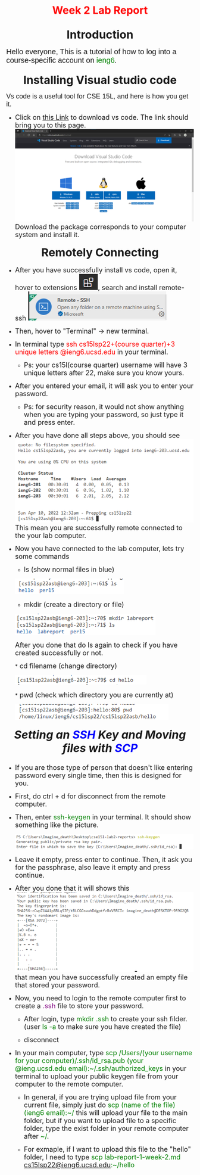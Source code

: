 <h1 align = "center">
   <span style ="color:red">Week 2 Lab Report</span>
</h1>

<h2 align = "center">
    <span style = "font-size: 30px">Introduction</span>
</h2>

<span style = "font-size: 20px; font-family:Arial"> Hello everyone, This is a tutorial of how to log into a course-specific account on <span style = "color:green">ieng6</span>.</span>

<h3 align = "center">
    <span style = "font-size:30px"> Installing Visual studio code</span>
    </h3>

<span style = "font-size: 18px; font-family:Arial">
    Vs code is a useful tool for CSE 15L, and here is how you get it.
</span>

* <span style = "font-size: 18px"> Click on [this Link](https://code.visualstudio.com/download) to download vs code. The link should bring you to this page.
![Image](vscode.png) Download the package corresponds to your computer system and install it.
</span>

<h4 align = "center">
    <span style = "font-size:30px">Remotely Connecting</span>
</h4>

* <span style = "font-size: 18px"> After you have successfully install vs code, open it, hover to extensions ![Image](extensions.png), search and install remote-ssh ![Image](remotessh.png)

* <span style = "font-size: 18px"> Then, hover to "Terminal" -> new terminal.

* <span style = "font-size: 18px"> In terminal type <span style = "color:red">ssh cs15lsp22+(course quarter)+3 unique letters @ieng6.ucsd.edu </span> in your terminal.</span>
    
    * <span style = "font-size: 18px"> Ps: your cs15l(course quarter) username will have 3 unique letters after 22, make sure you know yours.</span>

* <span style = "font-size: 18px"> After you entered your email, it will ask you to enter your password.</span>

    * <span style = "font-size: 18px"> Ps: for security reason, it would not show anything when you are typing your password, so just type it and press enter.</span>

* <span style = "font-size: 18px"> After you have done all steps above, you should see ![Image](login.png) This mean you are successfully remote connected to the your lab computer.

* <span style = "font-size: 18px"> Now you have connected to the lab computer, lets try some commands
    * <span style = "font-size: 18px"> ls (show normal files in blue)
    
    ![Image](ls.png)

    * <span style = "font-size: 18px"> mkdir (create a directory or file)

    ![Image](mkdir.png)

    <span style = "font-size: 18px"> After you done that do ls again to check if you have created successfully or not.

    *<span style = "font-size: 18px"> cd filename (change directory)

    ![Image](cd.png)

    *<span style = "font-size: 18px"> pwd (check which directory you are currently at)

    ![Image](pwd.png)


<h5 align = "center">
   <span style = "font-size: 30px"> Setting an <span style = "color: blue">SSH </span> Key and Moving files with <span style = "color: blue">SCP</span>
       
</h5>

* <span style = "font-size: 18px">If you are those type of person that doesn't like entering password every single time, then this is designed for you.

* <span style = "font-size: 18px">First, do ctrl + d for disconnect from the remote computer.

* <span style = "font-size: 18px">Then, enter <span style = "color:green"> ssh-keygen</span> in your terminal. It should show something like the picture.

  ![Image](keygen1.png)

* <span style = "font-size:18px">Leave it empty, press enter to continue. Then, it ask you for the passphrase, also leave it empty and press continue.

* <span style = "font-size:18px"> After you done that it will shows this ![Image](keygen.png) that mean you have successfully created an empty file that stored your password.

* <span style = "font-size:18px"> Now, you need to login to the remote computer first to create a <span style = "color:purple">.ssh</span> file to store your password.

    * <span style = "font-size:18px"> After login, type <span style = "color:green"> mkdir .ssh</span> to create your ssh filder. (user <span style = "color:green">ls -a </span> to make sure you have created the file)

    * <span style = "font-size:18px"> disconnect

* <span style = "font-size:18px"> In your main computer, type <span style = "color:green"> scp /Users/(your username for your computer)/.ssh/id_rsa.pub (your @ieng.ucsd.edu email):~/.ssh/authorized_keys</span> in your terminal to upload your public keygen file from your computer to the remote computer.

    * <span style = "font-size:18px"> In general, if you are trying upload file from your current file, simply just do <span style = "color:green">scp (name of the file) (ieng6 email):~/</span> this will upload your file to the main folder, but if you want to upload file to a specific folder, type the exist folder in your remote computer after <span style = "color:green"> ~/</span>.

    * <span style = "font-size:18px"> For exmaple, if I want to upload this file to the "hello" folder, I need to type <span style = "color:green">scp lab-report-1-week-2.md cs15lsp22@ieng6.ucsd.edu:~/hello

    



